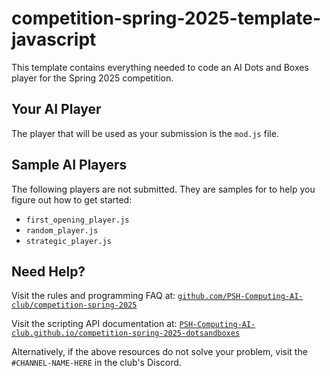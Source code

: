 # competition-spring-2025-template-javascript

This template contains everything needed to code an AI Dots and Boxes player for the Spring 2025 competition.

## Your AI Player

The player that will be used as your submission is the `mod.js` file.

## Sample AI Players

The following players are not submitted. They are samples for to help you figure out how to get started:

- `first_opening_player.js`
- `random_player.js`
- `strategic_player.js`

## Need Help?

Visit the rules and programming FAQ at: [`github.com/PSH-Computing-AI-club/competition-spring-2025`](https://github.com/PSH-Computing-AI-club/competition-spring-2025)

Visit the scripting API documentation at: [`PSH-Computing-AI-club.github.io/competition-spring-2025-dotsandboxes`](https://PSH-Computing-AI-club.github.io/competition-spring-2025-dotsandboxes)

Alternatively, if the above resources do not solve your problem, visit the `#CHANNEL-NAME-HERE` in the club's Discord.